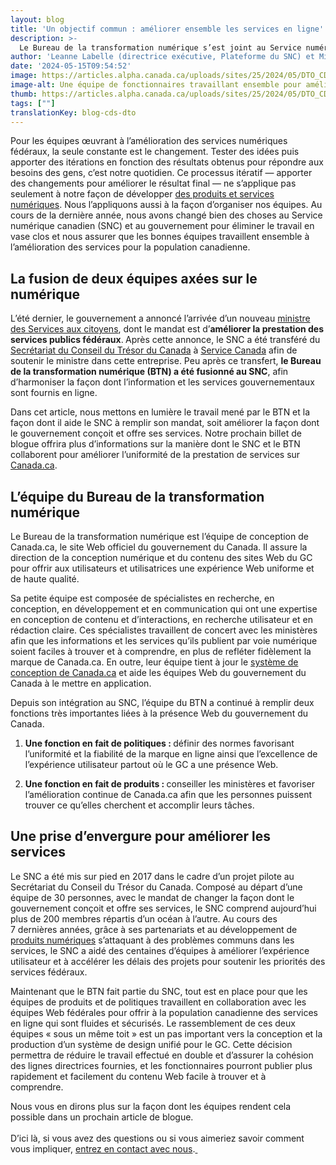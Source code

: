 ```yaml
---
layout: blog
title: 'Un objectif commun : améliorer ensemble les services en ligne'
description: >-
  Le Bureau de la transformation numérique s’est joint au Service numérique canadien en août 2023. Découvrez comment les deux parties collaborent avec diverses équipes du GC pour améliorer les services en ligne.
author: 'Leanne Labelle (directrice exécutive, Plateforme du SNC) et Michèle-Renée Charbonneau  (directrice exécutive par intérim, Partenariats du SNC)  '
date: '2024-05-15T09:54:52'
image: https://articles.alpha.canada.ca/uploads/sites/25/2024/05/DTO_CDS_DesignSystem_Blog_Post_-FR.jpg
image-alt: Une équipe de fonctionnaires travaillant ensemble pour améliorer les services en ligne.
thumb: https://articles.alpha.canada.ca/uploads/sites/25/2024/05/DTO_CDS_DesignSystem_Blog_Post_-FR.jpg
tags: [""]
translationKey: blog-cds-dto
---
```


<p>Pour les équipes œuvrant à l’amélioration des services numériques fédéraux, la seule constante est le changement. Tester des idées puis apporter des itérations en fonction des résultats obtenus pour répondre aux besoins des gens, c’est notre quotidien. Ce processus itératif — apporter des changements pour améliorer le résultat final — ne s’applique pas seulement à notre façon de développer <a href="https://numerique.canada.ca/" target="_blank" rel="noreferrer noopener">des produits et services numériques</a>. Nous l’appliquons aussi à la façon d’organiser nos équipes. Au cours de la dernière année, nous avons changé bien des choses au Service numérique canadien (SNC) et au gouvernement pour éliminer le travail en vase clos et nous assurer que les bonnes équipes travaillent ensemble à l’amélioration des services pour la population canadienne.&nbsp;&nbsp;</p>



<h2 class="wp-block-heading" id="h-la-fusion-de-deux-equipes-axees-sur-le-numerique-nbsp">La fusion de deux équipes axées sur le numérique&nbsp;</h2>



<p>L’été dernier, le gouvernement a annoncé l’arrivée d’un nouveau <a href="https://www.pm.gc.ca/fr/lettres-de-mandat/2023/11/10/lettre-de-mandat-du-ministre-des-services-aux-citoyens" target="_blank" rel="noreferrer noopener">ministre des Services aux citoyens</a>, dont le mandat est d’<strong>améliorer la prestation des services publics fédéraux</strong>.<strong> </strong>Après cette annonce, le SNC a été transféré du <a href="https://www.canada.ca/fr/secretariat-conseil-tresor.html" target="_blank" rel="noreferrer noopener">Secrétariat du Conseil du Trésor du Canada</a> à <a href="https://www.canada.ca/fr/emploi-developpement-social/ministere/portefeuille/service-canada.html" target="_blank" rel="noreferrer noopener">Service Canada</a> afin de soutenir le ministre dans cette entreprise. Peu après ce transfert, <strong>le Bureau de la transformation numérique (BTN) a été fusionné au SNC</strong>, afin d’harmoniser la façon dont l’information et les services gouvernementaux sont fournis en ligne. </p>



<p>Dans cet article, nous mettons en lumière le travail mené par le BTN et la façon dont il aide le SNC à remplir son mandat, soit améliorer la façon dont le gouvernement conçoit et offre ses services. Notre prochain billet de blogue offrira plus d’informations sur la manière dont le SNC et le BTN collaborent pour améliorer l’uniformité de la prestation de services sur <a href="https://www.canada.ca/fr.html" target="_blank" rel="noreferrer noopener">Canada.ca</a>.</p>



<h2 class="wp-block-heading" id="h-l-equipe-du-bureau-de-la-transformation-numerique">L’équipe du Bureau de la transformation numérique</h2>



<p>Le Bureau de la transformation numérique est l’équipe de conception de Canada.ca, le site Web officiel du gouvernement du Canada. Il assure la direction de la conception numérique et du contenu des sites Web du GC pour offrir aux utilisateurs et utilisatrices une expérience Web uniforme et de haute qualité.&nbsp;</p>



<p>Sa petite équipe est composée de spécialistes en recherche, en conception, en développement et en communication qui ont une expertise en conception de contenu et d’interactions, en recherche utilisateur et en rédaction claire. Ces spécialistes travaillent de concert avec les ministères afin que les informations et les services qu’ils publient par voie numérique soient faciles à trouver et à comprendre, en plus de refléter fidèlement la marque de Canada.ca. En outre, leur équipe tient à jour le <a href="https://conception.canada.ca/" target="_blank" rel="noreferrer noopener">système de conception de Canada.ca</a> et aide les équipes Web du gouvernement du Canada à le mettre en application.&nbsp;</p>



<p>Depuis son intégration au SNC, l’équipe du BTN a continué à remplir deux fonctions très importantes liées à la présence Web du gouvernement du Canada.</p>



<ol class="wp-block-list">
<li><strong>Une fonction en fait de politiques&nbsp;: </strong>définir des normes favorisant l’uniformité et la fiabilité de la marque en ligne ainsi que l’excellence de l’expérience utilisateur partout où le GC a une présence Web.</li>
</ol>



<ol class="wp-block-list" start="2">
<li><strong>Une fonction en fait de produits&nbsp;: </strong>conseiller les ministères et favoriser l’amélioration continue de Canada.ca afin que les personnes puissent trouver ce qu’elles cherchent et accomplir leurs tâches.</li>
</ol>



<h2 class="wp-block-heading" id="h-une-prise-d-envergure-pour-ameliorer-les-services">Une prise d’envergure pour améliorer les services</h2>



<p>Le SNC a été mis sur pied en 2017 dans le cadre d’un projet pilote au Secrétariat du Conseil du Trésor du Canada. Composé au départ d’une équipe de 30&nbsp;personnes, avec le mandat de changer la façon dont le gouvernement conçoit et offre ses services, le SNC comprend aujourd’hui plus de 200&nbsp;membres répartis d’un océan à l’autre. Au cours des 7&nbsp;dernières années, grâce à ses partenariats et au développement de <a href="https://numerique.canada.ca" target="_blank" rel="noreferrer noopener">produits numériques</a> s’attaquant à des problèmes communs dans les services, le SNC a aidé des centaines d’équipes à améliorer l’expérience utilisateur et à accélérer les délais des projets pour soutenir les priorités des services fédéraux.&nbsp;&nbsp;</p>



<p>Maintenant que le BTN fait partie du SNC, tout est en place pour que les équipes de produits et de politiques travaillent en collaboration avec les équipes Web fédérales pour offrir à la population canadienne des services en ligne qui sont fluides et sécurisés. Le rassemblement de ces deux équipes «&nbsp;sous un même toit&nbsp;» est un pas important vers la conception et la production d’un système de design unifié pour le GC. Cette décision permettra de réduire le travail effectué en double et d’assurer la cohésion des lignes directrices fournies, et les fonctionnaires pourront publier plus rapidement et facilement du contenu Web facile à trouver et à comprendre.&nbsp;&nbsp;</p>



<p>Nous vous en dirons plus sur la façon dont les équipes rendent cela possible dans un prochain article de blogue. <br><br>D’ici là, si vous avez des questions ou si vous aimeriez savoir comment vous impliquer, <a href="mailto:cds-snc@servicecanada.gc.ca" target="_blank" rel="noreferrer noopener">entrez en contact avec nous</a>.<a href="mailto:cds-snc@servicecanada.gc.ca"> </a></p>

